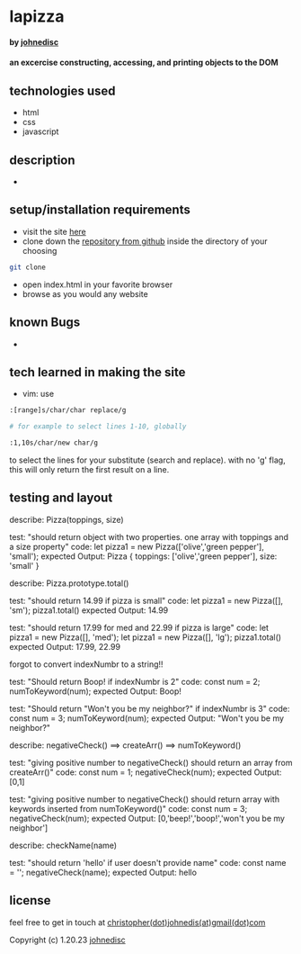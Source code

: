 # lapizza

#### by [johnedisc](https://johnedisc.github.io/portfolio/)

#### an excercise constructing, accessing, and printing objects to the DOM

## technologies used

* html
* css
* javascript

## description

*

## setup/installation requirements

* visit the site [here]()
* clone down the [repository from github]() inside the directory of your choosing
```bash
git clone 
```
* open index.html in your favorite browser
* browse as you would any website

## known Bugs

*

## tech learned in making the site

* vim: use 
```bash
:[range]s/char/char replace/g

# for example to select lines 1-10, globally

:1,10s/char/new char/g
``` 
to select the lines for your substitute (search and replace). with no 'g' flag, this will only return the first result on a line.

## testing and layout

describe: Pizza(toppings, size)

test: "should return object with two properties. one array with toppings and a size property"
code:
let pizza1 = new Pizza(['olive','green pepper'], 'small');
expected Output: Pizza { toppings: ['olive','green pepper'], size: 'small' }

describe: Pizza.prototype.total()

test: "should return 14.99 if pizza is small"
code:
let pizza1 = new Pizza([], 'sm');
pizza1.total()
expected Output: 14.99

test: "should return 17.99 for med and 22.99 if pizza is large"
code:
let pizza1 = new Pizza([], 'med');
let pizza1 = new Pizza([], 'lg');
pizza1.total()
expected Output: 17.99, 22.99

forgot to convert indexNumbr to a string!!

test: "Should return Boop! if indexNumbr is 2"
code:
const num = 2;
numToKeyword(num);
expected Output: Boop!

test: "Should return "Won't you be my neighbor?" if indexNumbr is 3"
code:
const num = 3;
numToKeyword(num);
expected Output: "Won't you be my neighbor?"

describe: negativeCheck() ==> createArr() ==> numToKeyword()

test: "giving positive number to negativeCheck() should return an array from createArr()"
code:
const num = 1;
negativeCheck(num);
expected Output: [0,1]

test: "giving positive number to negativeCheck() should return array with keywords inserted from numToKeyword()"
code:
const num = 3;
negativeCheck(num);
expected Output: [0,'beep!','boop!','won\'t you be my neighbor']

describe: checkName(name)

test: "should return 'hello' if user doesn't provide name"
code:
const name = '';
negativeCheck(name);
expected Output: hello

## license

feel free to get in touch at [christopher(dot)johnedis(at)gmail(dot)com](christopher.johnedis@gmail.com)

Copyright (c) 1.20.23 [johnedisc](https://johnedisc.github.io/portfolio/)
